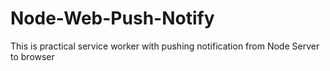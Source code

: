 # Node-Web-Push-Notify
This is practical service worker with pushing notification from Node Server  to browser
